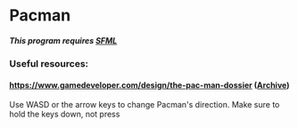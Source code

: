 # Pacman<br>

##### This program requires [SFML](https://www.sfml-dev.org/download/sfml/2.5.1/)<br>

### Useful resources:<br>
#### https://www.gamedeveloper.com/design/the-pac-man-dossier ([Archive](https://web.archive.org/web/20230412124513/https://www.gamedeveloper.com/design/the-pac-man-dossier))<br>

Use WASD or the arrow keys to change Pacman's direction. Make sure to hold the keys down, not press<br>